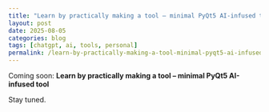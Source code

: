 ```yaml
---
title: "Learn by practically making a tool – minimal PyQt5 AI-infused tool"
layout: post
date: 2025-08-05
categories: blog
tags: [chatgpt, ai, tools, personal]
permalink: /learn-by-practically-making-a-tool-minimal-pyqt5-ai-infused-tool/
---
```


Coming soon: **Learn by practically making a tool – minimal PyQt5 AI-infused tool**

Stay tuned.
